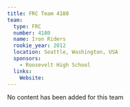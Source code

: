 ```yaml
---
title: FRC Team 4180
team:
  type: FRC
  number: 4180
  name: Iron Riders
  rookie_year: 2012
  location: Seattle, Washington, USA
  sponsors:
    - Roosevelt High School
  links:
    Website: 
---
```

No content has been added for this team